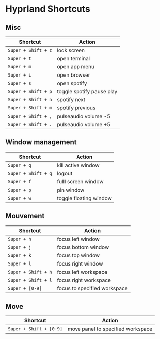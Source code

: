# Hyprland Shortcuts

## Misc
| Shortcut                | Action                               |
|-------------------------|--------------------------------------|
| `Super + Shift + z`     | lock screen                          |
| `Super + t`             | open terminal                        |
| `Super + m`             | open app menu                        |
| `Super + i`             | open browser                         |
| `Super + s`             | open spotify                         |
| `Super + Shift + p`     | toggle spotify pause play            |
| `Super + Shift + n`     | spotify next                         |
| `Super + Shift + m`     | spotify previous                     |
| `Super + Shift + ,`     | pulseaudio volume -5                 |
| `Super + Shift + .`     | pulseaudio volume +5                 |

## Window management
| Shortcut                | Action                               |
|-------------------------|--------------------------------------|
| `Super + q`             | kill active window                   |
| `Super + Shift + q`     | logout                               |
| `Super + f`             | fulll screen window                  |
| `Super + p`             | pin window                           |
| `Super + w`             | toggle floating window               |

## Mouvement
| Shortcut                | Action                               |
|-------------------------|--------------------------------------|
| `Super + h`             | focus left window                    |
| `Super + j`             | focus bottom window                  |
| `Super + k`             | focus top window                     |
| `Super + l`             | focus right window                   |
| `Super + Shift + h`     | focus left workspace                 |
| `Super + Shift + l`     | focus right workspace                |
| `Super + [0-9]`         | focus to specified workspace         |

## Move
| Shortcut                | Action                               |
|-------------------------|--------------------------------------|
| `Super + Shift + [0-9]` | move panel to specified workspace    |

